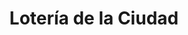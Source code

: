 ---
title: "Lotería de la Ciudad"
url: /ciudad-autonoma-de-buenos-aires/loteria-de-la-ciudad-avenida-vernet/
shop: lotería
---